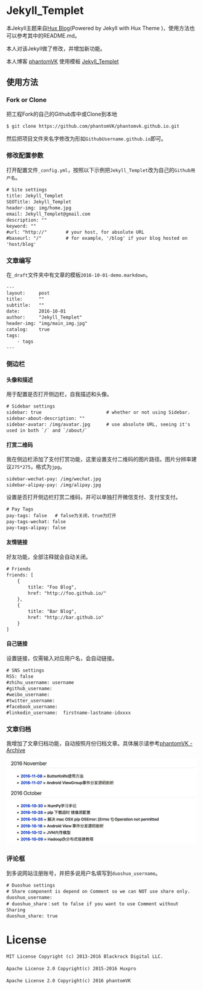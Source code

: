 # Jekyll_Templet

本Jekyll主题来自[Hux Blog](https://github.com/Huxpro/huxpro.github.io)(Powered by Jekyll with Hux Theme )，使用方法也可以参考其中的README.md。

本人对该Jekyll做了修改，并增加新功能。

本人博客 [phantomVK](https://github.com/phantomvk)
使用模板 [Jekyll_Templet](https://github.com/phantomVK/Jekyll_Templet)

## 使用方法

### Fork or Clone

把工程Fork的自己的Github库中或Clone到本地

```bash
$ git clone https://github.com/phantomVK/phantomvk.github.io.git
```

然后把项目文件夹名字修改为形如`GithubUsername.github.io`即可。

### 修改配置参数

打开配置文件`_config.yml`，按照以下示例把`Jekyll_Templet`改为自己的`Github用户名`。

```
# Site settings
title: Jekyll_Templet
SEOTitle: Jekyll_Templet
header-img: img/home.jpg
email: Jekyll_Templet@gmail.com
description: ""
keyword: ""
#url: "http://"       # your host, for absolute URL
#baseurl: "/"         # for example, '/blog' if your blog hosted on 'host/blog'
```

### 文章编写

在`_draft`文件夹中有文章的模板`2016-10-01-demo.markdown`。

```
---
layout:     post
title:      ""
subtitle:   ""
date:       2016-10-01
author:     "Jekyll_Templet"
header-img: "img/main_img.jpg"
catalog:    true
tags:
    - tags
---
```

### 侧边栏

#### 头像和描述

用于配置是否打开侧边栏，自我描述和头像。

```
# Sidebar settings
sidebar: true                        # whether or not using Sidebar.
sidebar-about-description: ""
sidebar-avatar: /img/avatar.jpg      # use absolute URL, seeing it's used in both `/` and `/about/`
```


#### 打赏二维码

我在侧边栏添加了支付打赏功能，这里设置支付二维码的图片路径。图片分辨率建议`275*275`，格式为`jpg`。

```
sidebar-wechat-pay: /img/wechat.jpg
sidebar-alipay-pay: /img/alipay.jpg
```

设置是否打开侧边栏打赏二维码，并可以单独打开微信支付、支付宝支付。

```
# Pay Tags
pay-tags: false   # false为关闭，true为打开
pay-tags-wechat: false
pay-tags-alipay: false
```


#### 友情链接

好友功能，全部注释就会自动关闭。

```
# Friends
friends: [
    {
        title: "Foo Blog",
        href: "http://foo.github.io/"
    },
    {
        title: "Bar Blog",
        href: "http://bar.github.io"
    }
]
```


#### 自己链接

设置链接，仅需输入对应用户名，会自动链接。

```
# SNS settings
RSS: false
#zhihu_username: username
#github_username:
#weibo_username:     
#twitter_username:   
#facebook_username:  
#linkedin_username:  firstname-lastname-idxxxx
```

### 文章归档

我增加了文章归档功能，自动按照月份归档文章。具体展示请参考[phantomVK - Archive](https://phantomvk.github.io/archive/)

![](./img/archive_img.jpg)

### 评论框

到多说网站注册账号，并把多说用户名填写到`duoshuo_username`。

```
# Duoshuo settings
# Share component is depend on Comment so we can NOT use share only.
duoshuo_username: 
# duoshuo_share：set to false if you want to use Comment without Sharing
duoshuo_share: true
```

# License

    MIT License Copyright (c) 2013-2016 Blackrock Digital LLC.
    
    Apache License 2.0 Copyright(c) 2015-2016 Huxpro  
      
    Apache License 2.0 Copyright(c) 2016 phantomVK
    
    

